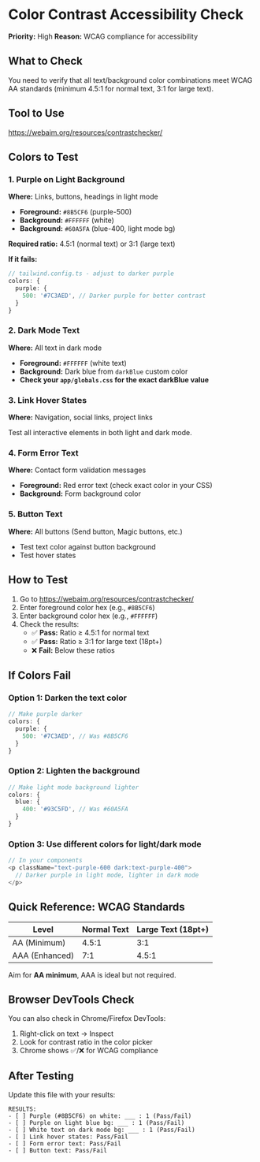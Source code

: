 # Color Contrast Accessibility Check

**Priority:** High
**Reason:** WCAG compliance for accessibility

## What to Check

You need to verify that all text/background color combinations meet WCAG AA standards (minimum 4.5:1 for normal text, 3:1 for large text).

## Tool to Use

https://webaim.org/resources/contrastchecker/

## Colors to Test

### 1. Purple on Light Background
**Where:** Links, buttons, headings in light mode

- **Foreground:** `#8B5CF6` (purple-500)
- **Background:** `#FFFFFF` (white)
- **Background:** `#60A5FA` (blue-400, light mode bg)

**Required ratio:** 4.5:1 (normal text) or 3:1 (large text)

**If it fails:**
```typescript
// tailwind.config.ts - adjust to darker purple
colors: {
  purple: {
    500: '#7C3AED', // Darker purple for better contrast
  }
}
```

### 2. Dark Mode Text
**Where:** All text in dark mode

- **Foreground:** `#FFFFFF` (white text)
- **Background:** Dark blue from `darkBlue` custom color
- **Check your `app/globals.css` for the exact darkBlue value**

### 3. Link Hover States
**Where:** Navigation, social links, project links

Test all interactive elements in both light and dark mode.

### 4. Form Error Text
**Where:** Contact form validation messages

- **Foreground:** Red error text (check exact color in your CSS)
- **Background:** Form background color

### 5. Button Text
**Where:** All buttons (Send button, Magic buttons, etc.)

- Test text color against button background
- Test hover states

## How to Test

1. Go to https://webaim.org/resources/contrastchecker/
2. Enter foreground color hex (e.g., `#8B5CF6`)
3. Enter background color hex (e.g., `#FFFFFF`)
4. Check the results:
   - ✅ **Pass:** Ratio ≥ 4.5:1 for normal text
   - ✅ **Pass:** Ratio ≥ 3:1 for large text (18pt+)
   - ❌ **Fail:** Below these ratios

## If Colors Fail

### Option 1: Darken the text color
```typescript
// Make purple darker
colors: {
  purple: {
    500: '#7C3AED', // Was #8B5CF6
  }
}
```

### Option 2: Lighten the background
```typescript
// Make light mode background lighter
colors: {
  blue: {
    400: '#93C5FD', // Was #60A5FA
  }
}
```

### Option 3: Use different colors for light/dark mode
```typescript
// In your components
<p className="text-purple-600 dark:text-purple-400">
  // Darker purple in light mode, lighter in dark mode
</p>
```

## Quick Reference: WCAG Standards

| Level | Normal Text | Large Text (18pt+) |
|-------|-------------|-------------------|
| AA (Minimum) | 4.5:1 | 3:1 |
| AAA (Enhanced) | 7:1 | 4.5:1 |

Aim for **AA minimum**, AAA is ideal but not required.

## Browser DevTools Check

You can also check in Chrome/Firefox DevTools:

1. Right-click on text → Inspect
2. Look for contrast ratio in the color picker
3. Chrome shows ✅/❌ for WCAG compliance

## After Testing

Update this file with your results:

```
RESULTS:
- [ ] Purple (#8B5CF6) on white: ___ : 1 (Pass/Fail)
- [ ] Purple on light blue bg: ___ : 1 (Pass/Fail)
- [ ] White text on dark mode bg: ___ : 1 (Pass/Fail)
- [ ] Link hover states: Pass/Fail
- [ ] Form error text: Pass/Fail
- [ ] Button text: Pass/Fail
```
